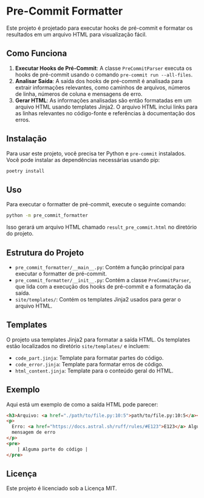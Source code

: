 # Pre-Commit Formatter

Este projeto é projetado para executar hooks de pré-commit e formatar os resultados em um arquivo HTML para visualização fácil.

## Como Funciona

1. **Executar Hooks de Pré-Commit**: A classe `PreCommitParser` executa os hooks de pré-commit usando o comando `pre-commit run --all-files`.
2. **Analisar Saída**: A saída dos hooks de pré-commit é analisada para extrair informações relevantes, como caminhos de arquivos, números de linha, números de coluna e mensagens de erro.
3. **Gerar HTML**: As informações analisadas são então formatadas em um arquivo HTML usando templates Jinja2. O arquivo HTML inclui links para as linhas relevantes no código-fonte e referências à documentação dos erros.

## Instalação

Para usar este projeto, você precisa ter Python e `pre-commit` instalados. Você pode instalar as dependências necessárias usando pip:

```sh
poetry install
```

## Uso

Para executar o formatter de pré-commit, execute o seguinte comando:

```sh
python -m pre_commit_formatter
```

Isso gerará um arquivo HTML chamado `result_pre_commit.html` no diretório do projeto.

## Estrutura do Projeto

- `pre_commit_formatter/__main__.py`: Contém a função principal para executar o formatter de pré-commit.
- `pre_commit_formatter/__init__.py`: Contém a classe `PreCommitParser`, que lida com a execução dos hooks de pré-commit e a formatação da saída.
- `site/templates/`: Contém os templates Jinja2 usados para gerar o arquivo HTML.

## Templates

O projeto usa templates Jinja2 para formatar a saída HTML. Os templates estão localizados no diretório `site/templates/` e incluem:

- `code_part.jinja`: Template para formatar partes do código.
- `code_error.jinja`: Template para formatar erros de código.
- `html_content.jinja`: Template para o conteúdo geral do HTML.

## Exemplo

Aqui está um exemplo de como a saída HTML pode parecer:

```html
<h3>Arquivo: <a href="./path/to/file.py:10:5">path/to/file.py:10:5</a></h3>
<p>
  Erro: <a href="https://docs.astral.sh/ruff/rules/#E123">E123</a> Alguma
  mensagem de erro
</p>
<pre>
    | Alguma parte do código |
</pre>
```

## Licença

Este projeto é licenciado sob a Licença MIT.
